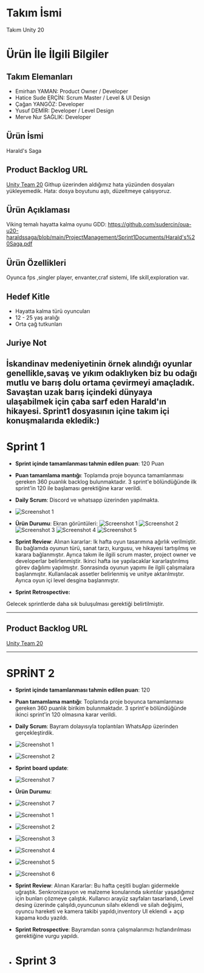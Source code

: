 # **Takım İsmi**

Takım Unity 20

# Ürün İle İlgili Bilgiler

## Takım Elemanları
- Emirhan YAMAN: Product Owner / Developer
- Hatice Sude ERÇİN: Scrum Master / Level & UI Design
- Çağan YANGÖZ: Developer
- Yusuf DEMİR: Developer / Level Design
- Merve Nur SAĞLIK: Developer

## Ürün İsmi
Harald's Saga

## Product Backlog URL

[Unity Team 20](*link)
Githup üzerinden aldığımız hata yüzünden dosyaları yükleyemedik.
Hata: dosya boyutunu aştı, düzeltmeye çalışıyoruz.
## Ürün Açıklaması

Viking temalı hayatta kalma oyunu 
GDD: https://github.com/sudercin/oua-u20-haraldssaga/blob/main/ProjectManagement/Sprint1Documents/Harald's%20Saga.pdf

## Ürün Özellikleri
Oyunca fps ,singler player, envanter,craf sistemi, life skill,exploration var.

## Hedef Kitle

- Hayatta kalma türü oyuncuları
- 12 - 25 yaş aralığı
- Orta çağ tutkunları

## Juriye Not

 İskandinav medeniyetinin örnek alındığı oyunlar genellikle,savaş ve yıkım odaklıyken biz bu odağı mutlu ve barış dolu ortama çevirmeyi amaçladık. Savaştan uzak barış içindeki dünyaya ulaşabilmek için çaba sarf eden Harald'ın hikayesi. 
 Sprint1 dosyasının içine takım içi konuşmalarıda ekledik:)
---

# Sprint 1

- **Sprint içinde tamamlanması tahmin edilen puan**: 120 Puan

- **Puan tamamlama mantığı**: Toplamda proje boyunca tamamlanması gereken 360 puanlık backlog bulunmaktadır. 3 sprint'e bölündüğünde ilk sprint'in 120 ile başlaması gerektiğine karar verildi.

- **Daily Scrum**: Discord ve whatsapp üzerinden yapılmakta.
- ![Screenshot 1](https://github.com/sudercin/oua-u20-haraldssaga/blob/main/ProjectManagement/Sprint1Documents/teampic.jpg)

- **Ürün Durumu**: Ekran görüntüleri:
  ![Screenshot 1](https://github.com/sudercin/oua-u20-haraldssaga/blob/main/ProjectManagement/Sprint1Documents/deneme1.png)
  ![Screenshot 2](https://github.com/sudercin/oua-u20-haraldssaga/blob/main/ProjectManagement/Sprint1Documents/deneme3.png)
  ![Screenshot 3](https://github.com/sudercin/oua-u20-haraldssaga/blob/main/ProjectManagement/Sprint1Documents/deneme4.png)
  ![Screenshot 4](https://github.com/sudercin/oua-u20-haraldssaga/blob/main/ProjectManagement/Sprint1Documents/deneme5.png)
  ![Screenshot 5](https://github.com/sudercin/oua-u20-haraldssaga/blob/main/ProjectManagement/Sprint1Documents/deneme6.png)
- **Sprint Review**: 
Alınan kararlar: lk hafta oyun tasarımına ağırlık verilmiştir. Bu bağlamda oyunun türü, sanat tarzı, kurgusu, ve hikayesi tartışılmış ve karara bağlanmıştır. Ayrıca takım ile ilgili scrum master, project owner ve developerlar belirlenmiştir. Ikinci hafta ise yapılacaklar kararlaştırılmış görev dağılımı yapılmıştır. Sonrasinda oyunun yapımı ile ilgili çalışmalara başlanmıştır. Kullanılacak assetler belirlenmiş ve unitye aktarılmıştır. Ayrıca oyun içi level desgina başlanmıştır.

- **Sprint Retrospective:**

Gelecek sprintlerde daha sık buluşulması gerektiği belirtilmiştir. 

 
---

## Product Backlog URL

[Unity Team 20](https://trello.com/b/IYuLgpM4/bootcamp-projesi)

---

# SPRİNT 2

- **Sprint içinde tamamlanması tahmin edilen puan**: 120
- **Puan tamamlama mantığı**:  Toplamda proje boyunca tamamlanması gereken 360 puanlık birikim bulunmaktadır. 3 sprint'e bölündüğünde ikinci sprint'in 120 olmasına karar verildi.
- **Daily Scrum**: Bayram dolayısıyla toplantıları WhatsApp üzerinden gerçekleştirdik.
- ![Screenshot 1](https://github.com/emirymn/oua-u20-haralds-saga/blob/main/ProjectManagement/Sprint2Doc/Ekran%20g%C3%B6r%C3%BCnt%C3%BCs%C3%BC%202023-07-01%20150143.png)
- ![Screenshot 2](https://github.com/emirymn/oua-u20-haralds-saga/blob/main/ProjectManagement/Sprint2Doc/Ekran%20g%C3%B6r%C3%BCnt%C3%BCs%C3%BC%202023-07-01%20150314.png)
  
- **Sprint board update**:
- ![Screenshot 7](https://github.com/emirymn/oua-u20-haralds-saga/blob/main/ProjectManagement/Sprint2Doc/Screenshot%202023-07-04%20124054.png)



- **Ürün Durumu**:
- ![Screenshot 7](https://github.com/emirymn/oua-u20-haralds-saga/blob/main/ProjectManagement/Sprint1Documents/u%C4%B1saga.png)
- ![Screenshot 1](https://github.com/emirymn/oua-u20-haralds-saga/blob/main/ProjectManagement/Sprint2Doc/3fb3a767-9f6b-47dc-9c95-db6e676fc6fd.jpg)
- ![Screenshot 2](https://github.com/emirymn/oua-u20-haralds-saga/blob/main/ProjectManagement/Sprint2Doc/97a6b8c0-76a3-4bf8-afe6-0314b58515e4.jpg)
- ![Screenshot 3](https://github.com/emirymn/oua-u20-haralds-saga/blob/main/ProjectManagement/Sprint2Doc/9e48f92a-d039-4984-a8c1-ac2e84dc19bd.jpg)
- ![Screenshot 4](https://github.com/emirymn/oua-u20-haralds-saga/blob/main/ProjectManagement/Sprint2Doc/b565f398-2c9d-4a8d-922d-86de97d640ee.jpg)
- ![Screenshot 5](https://github.com/emirymn/oua-u20-haralds-saga/blob/main/ProjectManagement/Sprint2Doc/b927c998-d23c-42c9-b8a9-17f0c5332092.jpg)
- ![Screenshot 6](https://github.com/emirymn/oua-u20-haralds-saga/blob/main/ProjectManagement/Sprint2Doc/f8495cdb-0ee0-4915-a627-ac9131c42586.jpg)

- **Sprint Review**: Alınan Kararlar: Bu hafta çeşitli bugları gidermekle uğraştık. Senkronizasyon ve malzeme konularında sıkıntılar yaşadığımız için bunları çözmeye çalıştık. Kullanıcı arayüz sayfaları tasarlandı, Level desing üzerinde çalışıldı,oyuncunun silahı eklendi ve silah değişimi, oyuncu hareketi ve kamera takibi yapıldı,inventory UI eklendi + açıp kapama kodu yazıldı.
- **Sprint Retrospective**: Bayramdan sonra çalışmalarımızı hızlandırılması gerektiğine vurgu yapıldı.

- # Sprint 3











